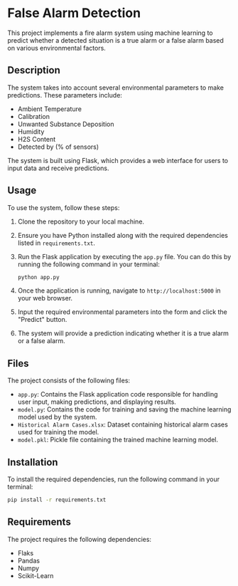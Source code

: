 # False Alarm Detection

This project implements a fire alarm system using machine learning to predict whether a detected situation is a true alarm or a false alarm based on various environmental factors.

## Description

The system takes into account several environmental parameters to make predictions. These parameters include:
- Ambient Temperature
- Calibration
- Unwanted Substance Deposition
- Humidity
- H2S Content
- Detected by (% of sensors)

The system is built using Flask, which provides a web interface for users to input data and receive predictions.

## Usage

To use the system, follow these steps:

1. Clone the repository to your local machine.

2. Ensure you have Python installed along with the required dependencies listed in `requirements.txt`.

3. Run the Flask application by executing the `app.py` file. You can do this by running the following command in your terminal:

    ```bash
    python app.py
    ```

4. Once the application is running, navigate to `http://localhost:5000` in your web browser.

5. Input the required environmental parameters into the form and click the "Predict" button.

6. The system will provide a prediction indicating whether it is a true alarm or a false alarm.

## Files

The project consists of the following files:

- `app.py`: Contains the Flask application code responsible for handling user input, making predictions, and displaying results.
- `model.py`: Contains the code for training and saving the machine learning model used by the system.
- `Historical Alarm Cases.xlsx`: Dataset containing historical alarm cases used for training the model.
- `model.pkl`: Pickle file containing the trained machine learning model.

## Installation

To install the required dependencies, run the following command in your terminal:

```bash
pip install -r requirements.txt
```
## Requirements

The project requires the following dependencies:

- Flaks
- Pandas
- Numpy
- Scikit-Learn


